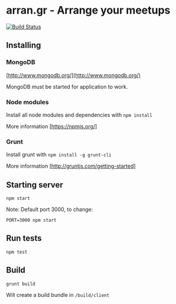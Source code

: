 # arran.gr - Arrange your meetups

[![Build Status](https://drone.io/github.com/rserve/rserve/status.png)](https://drone.io/github.com/rserve/rserve/latest)

## Installing

### MongoDB

[http://www.mongodb.org/](http://www.mongodb.org/)

MongoDB must be started for application to work.

### Node modules

Install all node modules and dependencies with ``npm install``

More information [https://npmjs.org/]

### Grunt

Install grunt with ``npm install -g grunt-cli``

More information [http://gruntjs.com/getting-started]

## Starting server

``npm start``

Note: Default port 3000, to change:

``PORT=3000 npm start``

## Run tests

``npm test``

## Build

``grunt build``

Will create a build bundle in ``/build/client``
